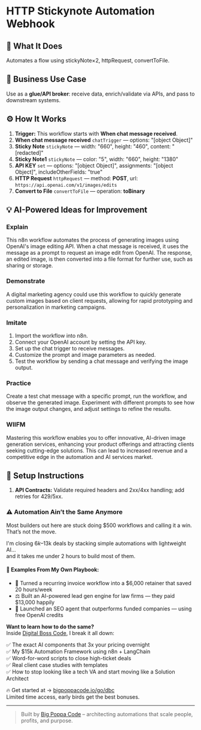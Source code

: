 # HTTP Stickynote Automation Webhook
  ## 🚀 What It Does
  Automates a flow using stickyNote×2, httpRequest, convertToFile.
  
  ## 💼 Business Use Case
  Use as a **glue/API broker**: receive data, enrich/validate via APIs, and pass to downstream systems.
  
  ## ⚙️ How It Works
  1. **Trigger:** This workflow starts with **When chat message received**.
  2. **When chat message received** `chatTrigger` — options: "[object Object]"
3. **Sticky Note** `stickyNote` — width: "660", height: "460", content: "[redacted]"
4. **Sticky Note1** `stickyNote` — color: "5", width: "660", height: "1380"
5. **API KEY** `set` — options: "[object Object]", assignments: "[object Object]", includeOtherFields: "true"
6. **HTTP Request** `httpRequest` — method: **POST**, url: `https://api.openai.com/v1/images/edits`
7. **Convert to File** `convertToFile` — operation: **toBinary**
  
  ## 💡 AI-Powered Ideas for Improvement
  ### Explain
This n8n workflow automates the process of generating images using OpenAI's image editing API. When a chat message is received, it uses the message as a prompt to request an image edit from OpenAI. The response, an edited image, is then converted into a file format for further use, such as sharing or storage.

### Demonstrate
A digital marketing agency could use this workflow to quickly generate custom images based on client requests, allowing for rapid prototyping and personalization in marketing campaigns.

### Imitate
1. Import the workflow into n8n.
2. Connect your OpenAI account by setting the API key.
3. Set up the chat trigger to receive messages.
4. Customize the prompt and image parameters as needed.
5. Test the workflow by sending a chat message and verifying the image output.

### Practice
Create a test chat message with a specific prompt, run the workflow, and observe the generated image. Experiment with different prompts to see how the image output changes, and adjust settings to refine the results.

### WIIFM
Mastering this workflow enables you to offer innovative, AI-driven image generation services, enhancing your product offerings and attracting clients seeking cutting-edge solutions. This can lead to increased revenue and a competitive edge in the automation and AI services market.
  
  ## 🔧 Setup Instructions
  1. **API Contracts:** Validate required headers and 2xx/4xx handling; add retries for 429/5xx.
  
### ⚠️ Automation Ain’t the Same Anymore

Most builders out here are stuck doing $500 workflows and calling it a win.  
That’s not the move.  

I'm closing $6k–$13k deals by stacking simple automations with lightweight AI...  
and it takes me under 2 hours to build most of them.

#### 🧠 Examples From My Own Playbook:
- 🔁 Turned a recurring invoice workflow into a $6,000 retainer that saved 20 hours/week  
- ⚖️ Built an AI-powered lead gen engine for law firms — they paid $13,000 happily  
- 🚀 Launched an SEO agent that outperforms funded companies — using free OpenAI credits  

**Want to learn how to do the same?**  
Inside [Digital Boss Code](https://bigpoppacode.io/go/dbc), I break it all down:

✅ The exact AI components that 3x your pricing overnight  
✅ My $15k Automation Framework using n8n + LangChain  
✅ Word-for-word scripts to close high-ticket deals  
✅ Real client case studies with templates  
✅ How to stop looking like a tech VA and start moving like a Solution Architect  

🔥 Get started at → [bigpoppacode.io/go/dbc](https://bigpoppacode.io/go/dbc)  
Limited time access, early birds get the best bonuses.

---
> Built by [Big Poppa Code](https://bigpoppacode.io) – architecting automations that scale people, profits, and purpose.
  